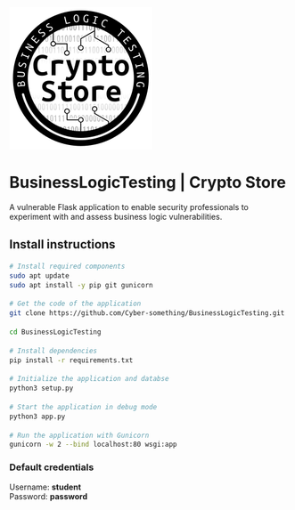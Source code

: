 ![Image](static/cyberstorelogo_small.png?raw=true)
# BusinessLogicTesting | **Crypto Store**
A vulnerable Flask application to enable security professionals to experiment with and assess business logic vulnerabilities.

## Install instructions
```sh
# Install required components
sudo apt update
sudo apt install -y pip git gunicorn

# Get the code of the application
git clone https://github.com/Cyber-something/BusinessLogicTesting.git

cd BusinessLogicTesting

# Install dependencies
pip install -r requirements.txt

# Initialize the application and databse
python3 setup.py

# Start the application in debug mode
python3 app.py

# Run the application with Gunicorn
gunicorn -w 2 --bind localhost:80 wsgi:app
```

### Default credentials
Username: **student**  
Password: **password**